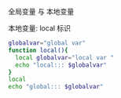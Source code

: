 全局变量 与 本地变量

本地变量: local 标识

```bash
globalvar="global var"
function local(){
  local globalvar="local var "
  echo "local::: $globalvar"  
}
local
echo "global::: $globalvar"

```